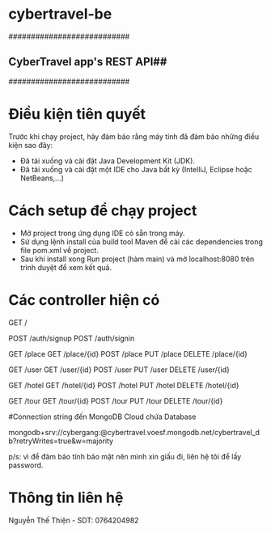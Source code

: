 # cybertravel-be
###########################
## CyberTravel app's REST API##
###########################

# Điều kiện tiên quyết

Trước khi chạy project, hãy đảm bảo rằng máy tính đã đảm bảo những điều kiện sao đây:
* Đã tải xuống và cài đặt Java Development Kit (JDK).
* Đã tải xuống và cài đặt một IDE cho Java bất kỳ (IntelliJ, Eclipse hoặc NetBeans,...)

# Cách setup để chạy project
* Mở project trong ứng dụng IDE có sẵn trong máy.
* Sử dụng lệnh install của build tool Maven để cài các dependencies trong file pom.xml về project.
* Sau khi install xong Run project (hàm main) và mở localhost:8080 trên trình duyệt để xem kết quả.

# Các controller hiện có

GET /

POST /auth/signup
POST /auth/signin

GET /place
GET /place/{id}
POST /place
PUT /place
DELETE /place/{id}

GET /user
GET /user/{id}
POST /user
PUT /user
DELETE /user/{id}

GET /hotel
GET /hotel/{id}
POST /hotel
PUT /hotel
DELETE /hotel/{id}

GET /tour
GET /tour/{id}
POST /tour
PUT /tour
DELETE /tour/{id}

#Connection string đến MongoDB Cloud chứa Database

mongodb+srv://cybergang:<password>@cybertravel.voesf.mongodb.net/cybertravel_db?retryWrites=true&w=majority

p/s: vì để đảm bảo tính bảo mật nên mình xin giấu <password> đi, liên hệ tôi để lấy password.

# Thông tin liên hệ
Nguyễn Thế Thiện - SDT: 0764204982


